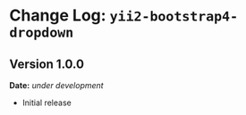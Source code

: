 Change Log: `yii2-bootstrap4-dropdown`
======================================

## Version 1.0.0

**Date:** _under development_

- Initial release